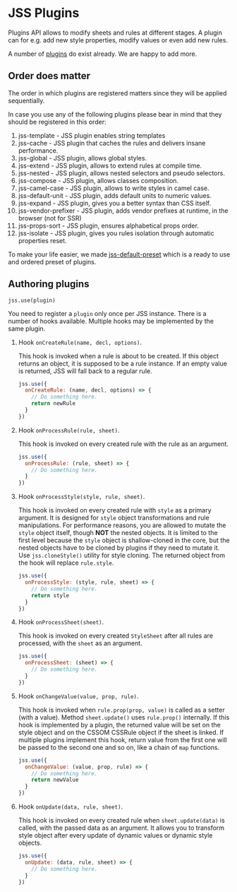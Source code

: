 # JSS Plugins

Plugins API allows to modify sheets and rules at different stages. A plugin can for e.g. add new style properties, modify values or even add new rules.

A number of [plugins](https://github.com/cssinjs?q=plugin) do exist already. We are happy to add more.

## Order does matter

The order in which plugins are registered matters since they will be applied sequentially.

In case you use any of the following plugins please bear in mind that they should be registered in this order:

  1. jss-template - JSS plugin enables string templates
  1. jss-cache - JSS plugin that caches the rules and delivers insane performance.
  1. jss-global - JSS plugin, allows global styles.
  1. jss-extend - JSS plugin, allows to extend rules at compile time.
  1. jss-nested - JSS plugin, allows nested selectors and pseudo selectors.
  1. jss-compose - JSS plugin, allows classes composition.
  1. jss-camel-case - JSS plugin, allows to write styles in camel case.
  1. jss-default-unit - JSS plugin, adds default units to numeric values.
  1. jss-expand - JSS plugin, gives you a better syntax than CSS itself.
  1. jss-vendor-prefixer - JSS plugin, adds vendor prefixes at runtime, in the browser (not for SSR)
  1. jss-props-sort - JSS plugin, ensures alphabetical props order.
  1. jss-isolate - JSS plugin, gives you rules isolation through automatic properties reset.

To make your life easier, we made [jss-default-preset](https://www.npmjs.com/package/jss-preset-default) which is a ready to use and ordered preset of plugins.

## Authoring plugins

`jss.use(plugin)`

You need to register a `plugin` only once per JSS instance. There is a number of hooks available. Multiple hooks may be implemented by the same plugin.

1. Hook `onCreateRule(name, decl, options)`.

    This hook is invoked when a rule is about to be created. If this object returns an object, it is supposed to be a rule instance. If an empty value is returned, JSS will fall back to a regular rule.

    ```javascript
    jss.use({
      onCreateRule: (name, decl, options) => {
        // Do something here.
        return newRule
      }
    })
    ```

1. Hook `onProcessRule(rule, sheet)`.

    This hook is invoked on every created rule with the rule as an argument.

    ```javascript
    jss.use({
      onProcessRule: (rule, sheet) => {
        // Do something here.
      }
    })
    ```

1. Hook `onProcessStyle(style, rule, sheet)`.

    This hook is invoked on every created rule with `style` as a primary argument. It is designed for `style` object transformations and rule manipulations. For performance reasons, you are allowed to mutate the `style` object itself, though __NOT__ the nested objects. It is limited to the first level because the `style` object is shallow-cloned in the core, but the nested objects have to be cloned by plugins if they need to mutate it. Use `jss.cloneStyle()` utility for style cloning. The returned object from the hook will replace `rule.style`.

    ```javascript
    jss.use({
      onProcessStyle: (style, rule, sheet) => {
        // Do something here.
        return style
      }
    })
    ```

1. Hook `onProcessSheet(sheet)`.

    This hook is invoked on every created `StyleSheet` after all rules are processed, with the `sheet` as an argument.

    ```javascript
    jss.use({
      onProcessSheet: (sheet) => {
        // Do something here.
      }
    })
    ```
1. Hook `onChangeValue(value, prop, rule)`.

    This hook is invoked when `rule.prop(prop, value)` is called as a setter (with a value). Method `sheet.update()` uses `rule.prop()` internally. If this hook is implemented by a plugin, the returned value will be set on the style object and on the CSSOM CSSRule object if the sheet is linked. If multiple plugins implement this hook, return value from the first one will be passed to the second one and so on, like a chain of `map` functions.

    ```javascript
    jss.use({
      onChangeValue: (value, prop, rule) => {
        // Do something here.
        return newValue
      }
    })
    ```

1. Hook `onUpdate(data, rule, sheet)`.

    This hook is invoked on every created rule when `sheet.update(data)` is called, with the passed data as an argument. It allows you to transform style object after every update of dynamic values or dynamic style objects.

    ```javascript
    jss.use({
      onUpdate: (data, rule, sheet) => {
        // Do something here.
      }
    })
    ```
